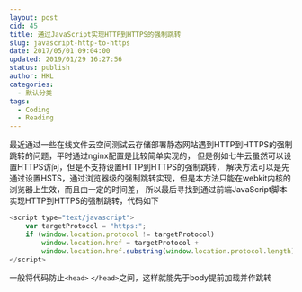 ```yaml
---
layout: post
cid: 45
title: 通过JavaScript实现HTTP到HTTPS的强制跳转
slug: javascript-http-to-https
date: 2017/05/01 09:04:00
updated: 2019/01/29 16:27:56
status: publish
author: HKL
categories: 
  - 默认分类
tags: 
  - Coding
  - Reading
---
```



最近通过一些在线文件云空间测试云存储部署静态网站遇到HTTP到HTTPS的强制跳转的问题，平时通过nginx配置是比较简单实现的，
但是例如七牛云虽然可以设置HTTPS访问，但是不支持设置HTTP到HTTPS的强制跳转，
解决方法可以是先通过设置HSTS，通过浏览器级的强制跳转实现，但是本方法只能在webkit内核的浏览器上生效，而且由一定的时间差，
所以最后寻找到通过前端JavaScript脚本实现HTTP到HTTPS的强制跳转，代码如下


```javascript
<script type="text/javascript">
	var targetProtocol = "https:";
	if (window.location.protocol != targetProtocol)
		window.location.href = targetProtocol +
		window.location.href.substring(window.location.protocol.length);
</script>
```

一般将代码防止`<head>` `</head>`之间，这样就能先于body提前加载并作跳转